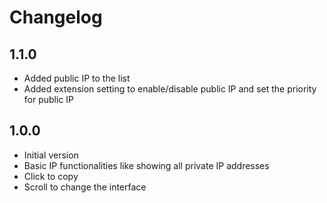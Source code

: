 # Changelog

## 1.1.0
- Added public IP to the list
- Added extension setting to enable/disable public IP and set the priority for public IP

## 1.0.0
- Initial version
- Basic IP functionalities like showing all private IP addresses
- Click to copy
- Scroll to change the interface
